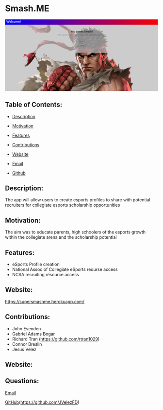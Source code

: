 
  # Smash.ME

  ![Screenshot](Screenshot.png "My Screenshot")


  ## Table of Contents:

  * [Description](#Description)

  * [Motivation](#Motivation)

  * [Features](#Features)

  * [Contributions](#Contributions)

  * [Website](#Website)

  * [Email](#Questions)

  * [Github](#Questions)

  ## Description: 
  The app will allow users to create esports profiles to share with potential recruiters for collegiate esports scholarship opportunities

  ## Motivation: 
  The aim was to educate parents, high schoolers of the esports growth within the collegiate arena and the scholarship potential
  
  ## Features: 
  * eSports Profile creation
  * National Assoc of Collegiate eSports reourse access
  * NCSA recruiting resource access
  

  ## Website:
  https://supersmashme.herokuapp.com/
  

  ## Contributions: 
  * John Evenden 
  * Gabriel Adams Bogar
  * Richard Tran (https://github.com/rtran1029)
  * Connor Breslin
  * Jesus Velez

  ## Website: 
  

  ## Questions:

  [Email](mailto:gabeab34@gmail.com)

  [GitHub](https://github.com/gabeab34)(https://github.com/JVelezFD)

